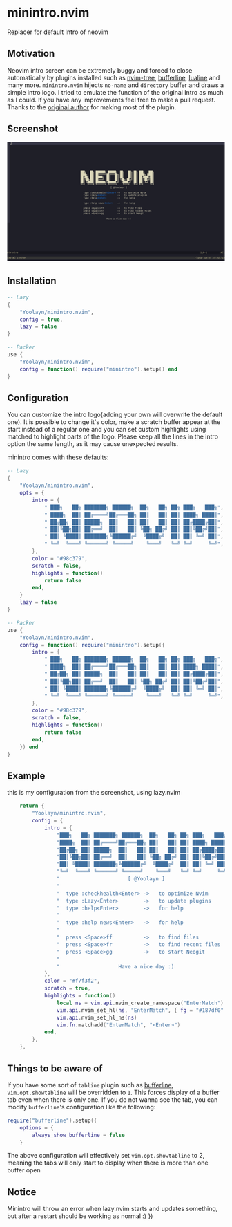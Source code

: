 # minintro.nvim
Replacer for default Intro of neovim

## Motivation
Neovim intro screen can be extremely buggy and forced to close automatically by plugins installed such as
[nvim-tree](https://github.com/nvim-tree/nvim-tree.lua),
[bufferline](https://github.com/akinsho/bufferline.nvim),
[lualine](https://github.com/nvim-lualine/lualine.nvim) and many more.
`minintro.nvim` hijects `no-name` and `directory` buffer and draws a simple intro logo.
I tried to emulate the function of the original Intro as much as I could. If
you have any improvements feel free to make a pull request.
Thanks to the [original author](https://github.com/eoh-bse/minintro.nvim)
for making most of the plugin.

## Screenshot
![minintro-screenshot](screenshots/Minintro.png)

## Installation
```lua
-- Lazy
{
    "Yoolayn/minintro.nvim",
    config = true,
    lazy = false
}
```

```lua
-- Packer
use {
    "Yoolayn/minintro.nvim",
    config = function() require("minintro").setup() end
}
```

## Configuration
You can customize the intro logo(adding your own will overwrite the default one).
It is possible to change it's color, make a scratch buffer appear at the start
instead of a regular one and you can set custom highlights using matched to
highlight parts of the logo.
Please keep all the lines in the intro option the same length, as it may cause unexpected results.

minintro comes with these defaults:
```lua
-- Lazy
{
    "Yoolayn/minintro.nvim",
    opts = {
        intro = {
            " ███╗   ██╗ ███████╗ ██████╗  ██╗   ██╗ ██╗ ███╗   ███╗",
            " ████╗  ██║ ██╔════╝██╔═══██╗ ██║   ██║ ██║ ████╗ ████║",
            " ██╔██╗ ██║ █████╗  ██║   ██║ ██║   ██║ ██║ ██╔████╔██║",
            " ██║╚██╗██║ ██╔══╝  ██║   ██║ ╚██╗ ██╔╝ ██║ ██║╚██╔╝██║",
            " ██║ ╚████║ ███████╗╚██████╔╝  ╚████╔╝  ██║ ██║ ╚═╝ ██║",
            " ╚═╝  ╚═══╝ ╚══════╝ ╚═════╝    ╚═══╝   ╚═╝ ╚═╝     ╚═╝",
        },
        color = "#98c379",
        scratch = false,
        highlights = function()
            return false
        end,
    }
    lazy = false
}
```

```lua
-- Packer
use {
    "Yoolayn/minintro.nvim",
    config = function() require("minintro").setup({
        intro = {
            " ███╗   ██╗ ███████╗ ██████╗  ██╗   ██╗ ██╗ ███╗   ███╗",
            " ████╗  ██║ ██╔════╝██╔═══██╗ ██║   ██║ ██║ ████╗ ████║",
            " ██╔██╗ ██║ █████╗  ██║   ██║ ██║   ██║ ██║ ██╔████╔██║",
            " ██║╚██╗██║ ██╔══╝  ██║   ██║ ╚██╗ ██╔╝ ██║ ██║╚██╔╝██║",
            " ██║ ╚████║ ███████╗╚██████╔╝  ╚████╔╝  ██║ ██║ ╚═╝ ██║",
            " ╚═╝  ╚═══╝ ╚══════╝ ╚═════╝    ╚═══╝   ╚═╝ ╚═╝     ╚═╝",
        },
        color = "#98c379",
        scratch = false,
        highlights = function()
            return false
        end,
    }) end
}
```

## Example
this is my configuration from the screenshot, using lazy.nvim
```lua
    return {
        "Yoolayn/minintro.nvim",
        config = {
            intro = {
                "███╗   ██╗ ███████╗ ██████╗  ██╗   ██╗ ██╗ ███╗   ███╗",
                "████╗  ██║ ██╔════╝██╔═══██╗ ██║   ██║ ██║ ████╗ ████║",
                "██╔██╗ ██║ █████╗  ██║   ██║ ██║   ██║ ██║ ██╔████╔██║",
                "██║╚██╗██║ ██╔══╝  ██║   ██║ ╚██╗ ██╔╝ ██║ ██║╚██╔╝██║",
                "██║ ╚████║ ███████╗╚██████╔╝  ╚████╔╝  ██║ ██║ ╚═╝ ██║",
                "╚═╝  ╚═══╝ ╚══════╝ ╚═════╝    ╚═══╝   ╚═╝ ╚═╝     ╚═╝",
                "                      [ @Yoolayn ]                    ",
                "                                                      ",
                "  type :checkhealth<Enter> ->   to optimize Nvim      ",
                "  type :Lazy<Enter>        ->   to update plugins     ",
                "  type :help<Enter>        ->   for help              ",
                "                                                      ",
                "  type :help news<Enter>   ->   for help              ",
                "                                                      ",
                "  press <Space>ff          ->   to find files         ",
                "  press <Space>fr          ->   to find recent files  ",
                "  press <Space>gg          ->   to start Neogit       ",
                "                                                      ",
                "                   Have a nice day :)                 ",
            },
            color = "#f7f3f2",
            scratch = true,
            highlights = function()
                local ns = vim.api.nvim_create_namespace("EnterMatch")
                vim.api.nvim_set_hl(ns, "EnterMatch", { fg = "#187df0" })
                vim.api.nvim_set_hl_ns(ns)
                vim.fn.matchadd("EnterMatch", "<Enter>")
            end,
        },
    },
```

## Things to be aware of
If you have some sort of `tabline` plugin such as [bufferline](https://github.com/akinsho/bufferline.nvim),
`vim.opt.showtabline` will be overridden to `1`. This forces display of a buffer tab even when there is only
one. If you do not wanna see the tab, you can modify `bufferline`'s configuration like the following:
```lua
require("bufferline").setup({
    options = {
        always_show_bufferline = false
    }
```
The above configuration will effectively set `vim.opt.showtabline` to 2, meaning the tabs will only start to
display when there is more than one buffer open

## Notice
Minintro will throw an error when lazy.nvim starts and updates something, but after a restart should be working as normal :)
})

